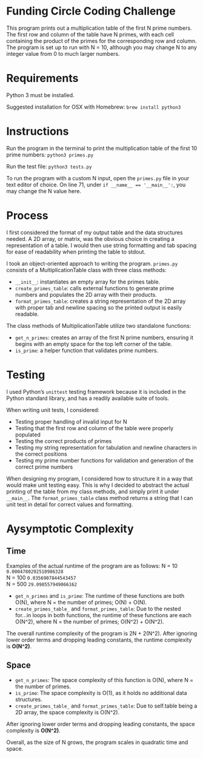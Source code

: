 # Funding Circle Coding Challenge
This program prints out a multiplication table of the first N prime numbers. The first row and column of the table have N primes, with each cell containing the product of the primes for the corresponding row and column. The program is set up to run with N = 10, although you may change N to any integer value from 0 to much larger numbers.

# Requirements
Python 3 must be installed.

Suggested installation for OSX with Homebrew:
`brew install python3`

# Instructions
Run the program in the terminal to print the multiplication table of the first 10 prime numbers:
`python3 primes.py`

Run the test file:
`python3 tests.py`

To run the program with a custom N input, open the `primes.py` file in your text editor of choice. On line 71, under `if __name__ == '__main__':`, you may change the N value here.

# Process
I first considered the format of my output table and the data structures needed. A 2D array, or matrix, was the obvious choice in creating a representation of a table. I would then use string formatting and tab spacing for ease of readability when printing the table to stdout. 

I took an object-oriented approach to writing the program. `primes.py` consists of a MultiplicationTable class with three class methods:
* `__init__`: instantiates an empty array for the primes table.
* `create_primes_table`: calls external functions to generate prime numbers and populates the 2D array with their products.
* `format_primes_table`: creates a string representation of the 2D array with proper tab and newline spacing so the printed output is easily readable.

The class methods of MultiplicationTable utilize two standalone functions:
* `get_n_primes`: creates an array of the first N prime numbers, ensuring it begins with an empty space for the top left corner of the table.
* `is_prime`: a helper function that validates prime numbers.

# Testing
I used Python’s `unittest` testing framework because it is included in the Python standard library, and has a readily available suite of tools. 

When writing unit tests, I considered:
* Testing proper handling of invalid input for N
* Testing that the first row and column of the table were properly populated
* Testing the correct products of primes
* Testing my string representation for tabulation and newline characters in the correct positions
* Testing my prime number functions for validation and generation of the correct prime numbers

When designing my program, I considered how to structure it in a way that would make unit testing easy. This is why I decided to abstract the actual printing of the table from my class methods, and simply print it under `__main__`.  The `format_primes_table` class method returns a string that I can unit test in detail for correct values and formatting.

# Aysymptotic Complexity
## Time
Examples of the actual runtime of the program are as follows:
N = 10 `0.0004780292510986328`  
N = 100 `0.0356907844543457`  
N = 500 `29.098557949066162`  

* `get_n_primes` and `is_prime`: The runtime of these functions are both O(N), where N = the number of primes; O(N) + O(N).
* `create_primes_table_` and `format_primes_table`: Due to the nested for...in loops in both functions, the runtime of these functions are each O(N^2), where N = the number of primes; O(N^2) + O(N^2).

The overall runtime complexity of the program is 2N + 2(N^2). After ignoring lower order terms and dropping leading constants, the runtime complexity is **O(N^2)**.

## Space
* `get_n_primes`: The space complexity of this function is O(N), where N = the number of primes.
*  `is_prime`: The space complexity is O(1), as it holds no additional data structures.
* `create_primes_table_` and `format_primes_table`: Due to self.table being a 2D array, the space complexity is O(N^2).

After ignoring lower order terms and dropping leading constants, the space complexity is **O(N^2)**.

Overall, as the size of N grows, the program scales in quadratic time and space.
